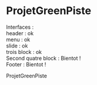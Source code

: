 ProjetGreenPiste
================

Interfaces :</br>
  header : ok</br>
  menu : ok</br>
  slide : ok</br>
  trois block : ok</br>
  Second quatre block : Bientot !</br>
  Footer : Bientot !</br>
  
  
  

ProjetGreenPiste
